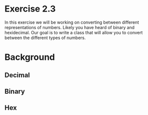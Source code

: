 # Exercise 2.3
In this exercise we will be working on converting between different representations
of numbers. Likely you have heard of binary and hexidecimal. Our goal is to write
a class that will allow you to convert between the different types of numbers.

# Background

## Decimal

## Binary

## Hex



